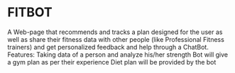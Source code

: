 # FITBOT
A Web-page that recommends and tracks a plan designed for the user as well as share their fitness data with other people (like Professional Fitness trainers) and get personalized feedback and help through a ChatBot.
Features:
Taking data of a person and analyze his/her strength
Bot will give a gym plan as per their experience
Diet plan will be provided by the bot 
